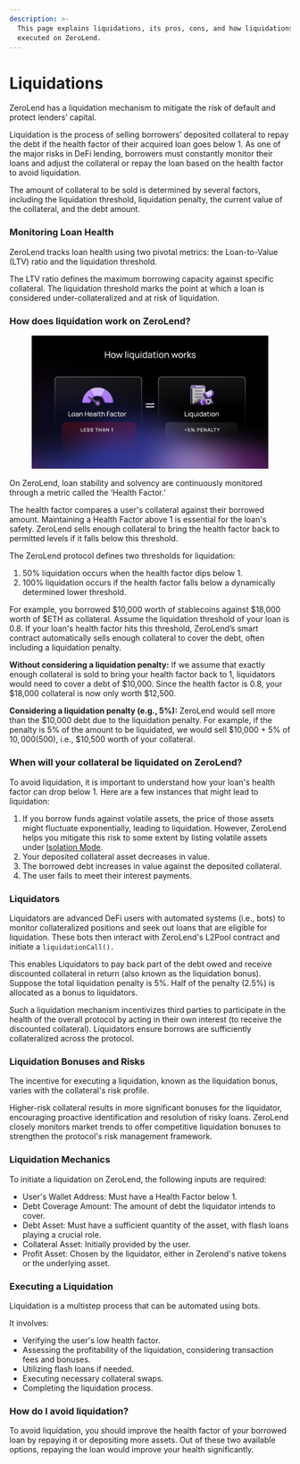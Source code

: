 ```yaml
---
description: >-
  This page explains liquidations, its pros, cons, and how liquidations are
  executed on ZeroLend.
---
```


# Liquidations

ZeroLend has a liquidation mechanism to mitigate the risk of default and protect lenders’ capital.

Liquidation is the process of selling borrowers’ deposited collateral to repay the debt if the health factor of their acquired loan goes below 1. As one of the major risks in DeFi lending, borrowers must constantly monitor their loans and adjust the collateral or repay the loan based on the health factor to avoid liquidation.

The amount of collateral to be sold is determined by several factors, including the liquidation threshold, liquidation penalty, the current value of the collateral, and the debt amount.&#x20;

### Monitoring Loan Health

ZeroLend tracks loan health using two pivotal metrics: the Loan-to-Value (LTV) ratio and the liquidation threshold.&#x20;

The LTV ratio defines the maximum borrowing capacity against specific collateral. The liquidation threshold marks the point at which a loan is considered under-collateralized and at risk of liquidation.

### How does liquidation work on ZeroLend?

<figure><img src="../../.gitbook/assets/ZL Doc - How liquidation works.png" alt=""><figcaption></figcaption></figure>

On ZeroLend, loan stability and solvency are continuously monitored through a metric called the ‘Health Factor.’&#x20;

The health factor compares a user's collateral against their borrowed amount. Maintaining a Health Factor above 1 is essential for the loan's safety. ZeroLend sells enough collateral to bring the health factor back to permitted levels if it falls below this threshold.&#x20;

The ZeroLend protocol defines two thresholds for liquidation:

1. 50% liquidation occurs when the health factor dips below 1.&#x20;
2. 100% liquidation occurs if the health factor falls below a dynamically determined lower threshold.

For example, you borrowed $10,000 worth of stablecoins against $18,000 worth of $ETH as collateral. Assume the liquidation threshold of your loan is 0.8. If your loan's health factor hits this threshold, ZeroLend’s smart contract automatically sells enough collateral to cover the debt, often including a liquidation penalty.

**Without considering a liquidation penalty:** If we assume that exactly enough collateral is sold to bring your health factor back to 1, liquidators would need to cover a debt of $10,000. Since the health factor is 0.8, your $18,000 collateral is now only worth $12,500.&#x20;

**Considering a liquidation penalty (e.g., 5%):** ZeroLend would sell more than the $10,000 debt due to the liquidation penalty. For example, if the penalty is 5% of the amount to be liquidated, we would sell $10,000 + 5% of $10,000 ($500), i.e., $10,500 worth of your collateral.

### When will your collateral be liquidated on ZeroLend?&#x20;

To avoid liquidation, it is important to understand how your loan's health factor can drop below 1. Here are a few instances that might lead to liquidation:

1. If you borrow funds against volatile assets, the price of those assets might fluctuate exponentially, leading to liquidation. However, ZeroLend helps you mitigate this risk to some extent by listing volatile assets under [Isolation Mode](../capital-efficiency/isolation-mode.md).
2. Your deposited collateral asset decreases in value.
3. The borrowed debt increases in value against the deposited collateral.&#x20;
4. The user fails to meet their interest payments.

### Liquidators

Liquidators are advanced DeFi users with automated systems (i.e., bots) to monitor collateralized positions and seek out loans that are eligible for liquidation. These bots then interact with ZeroLend's L2Pool contract and initiate a `liquidationCall().`&#x20;

This enables Liquidators to pay back part of the debt owed and receive discounted collateral in return (also known as the liquidation bonus). Suppose the total liquidation penalty is 5%. Half of the penalty (2.5%) is allocated as a bonus to liquidators.

Such a liquidation mechanism incentivizes third parties to participate in the health of the overall protocol by acting in their own interest (to receive the discounted collateral). Liquidators ensure borrows are sufficiently collateralized across the protocol.

### Liquidation Bonuses and Risks

The incentive for executing a liquidation, known as the liquidation bonus, varies with the collateral's risk profile.&#x20;

Higher-risk collateral results in more significant bonuses for the liquidator, encouraging proactive identification and resolution of risky loans. ZeroLend closely monitors market trends to offer competitive liquidation bonuses to strengthen the protocol's risk management framework.

### Liquidation Mechanics

To initiate a liquidation on ZeroLend, the following inputs are required:

* User's Wallet Address: Must have a Health Factor below 1.
* Debt Coverage Amount: The amount of debt the liquidator intends to cover.
* Debt Asset: Must have a sufficient quantity of the asset, with flash loans playing a crucial role.
* Collateral Asset: Initially provided by the user.
* Profit Asset: Chosen by the liquidator, either in Zerolend's native tokens or the underlying asset.

### Executing a Liquidation

Liquidation is a multistep process that can be automated using bots.&#x20;

It involves:&#x20;

* Verifying the user's low health factor.
* Assessing the profitability of the liquidation, considering transaction fees and bonuses.
* Utilizing flash loans if needed.
* Executing necessary collateral swaps.
* Completing the liquidation process.

### How do I avoid liquidation?

To avoid liquidation, you should improve the health factor of your borrowed loan by repaying it or depositing more assets. Out of these two available options, repaying the loan would improve your health significantly.
